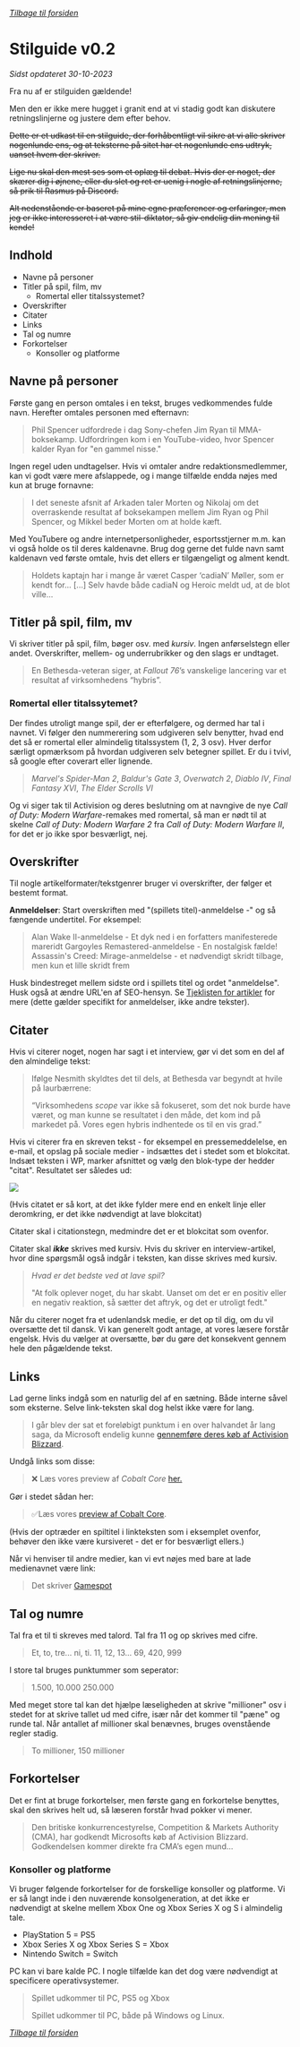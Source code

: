 *[Tilbage til forsiden](index.html)*
# Stilguide v0.2
*Sidst opdateret 30-10-2023*

Fra nu af er stilguiden gældende!

Men den er ikke mere hugget i granit end at vi stadig godt kan diskutere retningslinjerne og justere dem efter behov.

~~Dette er et udkast til en stilguide, der forhåbentligt vil sikre at vi alle skriver nogenlunde ens, og at teksterne på sitet har et nogenlunde ens udtryk, uanset hvem der skriver.~~

~~Lige nu skal den mest ses som et oplæg til debat. Hvis der er noget, der skærer dig i øjnene, eller du slet og ret er uenig i nogle af retningslinjerne, så prik til Rasmus på Discord.~~

~~Alt nedenstående er baseret på mine egne præferencer og erfaringer, men jeg er ikke interesseret i at være stil-diktator, så giv endelig din mening til kende!~~

## Indhold
- Navne på personer
- Titler på spil, film, mv
   - Romertal eller titalssystemet?
- Overskrifter
- Citater
- Links
- Tal og numre
- Forkortelser
   - Konsoller og platforme

## Navne på personer
Første gang en person omtales i en tekst, bruges vedkommendes fulde navn. Herefter omtales personen med efternavn:

>Phil Spencer udfordrede i dag Sony-chefen Jim Ryan til MMA-boksekamp. Udfordringen kom i en YouTube-video, hvor Spencer kalder Ryan for "en gammel nisse."

Ingen regel uden undtagelser. Hvis vi omtaler andre redaktionsmedlemmer, kan vi godt være mere afslappede, og i mange tilfælde endda nøjes med kun at bruge fornavne:

>I det seneste afsnit af Arkaden taler Morten og Nikolaj om det overraskende resultat af boksekampen mellem Jim Ryan og Phil Spencer, og Mikkel beder Morten om at holde kæft.

Med YouTubere og andre internetpersonligheder, esportsstjerner m.m. kan vi også holde os til deres kaldenavne. Brug dog gerne det fulde navn samt kaldenavn ved første omtale, hvis det ellers er tilgængeligt og alment kendt.

>Holdets kaptajn har i mange år været Casper ‘cadiaN’ Møller, som er kendt for... [...] Selv havde både cadiaN og Heroic meldt ud, at de blot ville...

## Titler på spil, film, mv
Vi skriver titler på spil, film, bøger osv. med *kursiv*. Ingen anførselstegn eller andet. Overskrifter, mellem- og underrubrikker og den slags er undtaget.

>En Bethesda-veteran siger, at *Fallout 76*’s vanskelige lancering var et resultat af virksomhedens “hybris”.

### Romertal eller titalssytemet?
Der findes utroligt mange spil, der er efterfølgere, og dermed har tal i navnet. Vi følger den nummerering som udgiveren selv benytter, hvad end det så er romertal eller almindelig titalssystem (1, 2, 3 osv). Hver derfor særligt opmærksom på hvordan udgiveren selv betegner spillet. Er du i tvivl, så google efter coverart eller lignende.

>*Marvel's Spider-Man 2*, *Baldur's Gate 3*, *Overwatch 2*, *Diablo IV*, *Final Fantasy XVI*, *The Elder Scrolls VI*

Og vi siger tak til Activision og deres beslutning om at navngive de nye *Call of Duty: Modern Warfare*-remakes med romertal, så man er nødt til at skelne *Call of Duty: Modern Warfare 2* fra *Call of Duty: Modern Warfare II*, for det er jo ikke spor besværligt, nej.

## Overskrifter
Til nogle artikelformater/tekstgenrer bruger vi overskrifter, der følger et bestemt format.

**Anmeldelser**: Start overskriften med "(spillets titel)-anmeldelse -" og så fængende undertitel. For eksempel:

>Alan Wake II-anmeldelse - Et dyk ned i en forfatters manifesterede mareridt
>Gargoyles Remastered-anmeldelse - En nostalgisk fælde!
>Assassin's Creed: Mirage-anmeldelse - et nødvendigt skridt tilbage, men kun et lille skridt frem

Husk bindestreget mellem sidste ord i spillets titel og ordet "anmeldelse". Husk også at ændre URL'en af SEO-hensyn. Se [Tjeklisten for artikler](nyhedstjekliste.html) for mere (dette gælder specifikt for anmeldelser, ikke andre tekster).
## Citater
Hvis vi citerer noget, nogen har sagt i et interview, gør vi det som en del af den almindelige tekst:

>Ifølge Nesmith skyldtes det til dels, at Bethesda var begyndt at hvile på laurbærrene:
>
>“Virksomhedens _scope_ var ikke så fokuseret, som det nok burde have været, og man kunne se resultatet i den måde, det kom ind på markedet på. Vores egen hybris indhentede os til en vis grad.”

Hvis vi citerer fra en skreven tekst - for eksempel en pressemeddelelse, en e-mail, et opslag på sociale medier - indsættes det i stedet som et blokcitat. Indsæt teksten i WP, marker afsnittet og vælg den blok-type der hedder "citat". Resultatet ser således ud:

![](./assets/blokcitat.png)

(Hvis citatet er så kort, at det ikke fylder mere end en enkelt linje eller deromkring, er det ikke nødvendigt at lave blokcitat)

Citater skal i citationstegn, medmindre det er et blokcitat som ovenfor.

Citater skal ***ikke*** skrives med kursiv. Hvis du skriver en interview-artikel, hvor dine spørgsmål også indgår i teksten, kan disse skrives med kursiv.

>*Hvad er det bedste ved at lave spil?*
>
>"At folk oplever noget, du har skabt. Uanset om det er en positiv eller en negativ reaktion, så sætter det aftryk, og det er utroligt fedt."

Når du citerer noget fra et udenlandsk medie, er det op til dig, om du vil oversætte det til dansk. Vi kan generelt godt antage, at vores læsere forstår engelsk. Hvis du vælger at oversætte, bør du gøre det konsekvent gennem hele den pågældende tekst.
## Links
Lad gerne links indgå som en naturlig del af en sætning. Både interne såvel som eksterne. Selve link-teksten skal dog helst ikke være for lang.

>I går blev der sat et foreløbigt punktum i en over halvandet år lang saga, da Microsoft endelig kunne [gennemføre deres køb af Activision Blizzard](https://hardwire.dk/microsoft-har-endegyldigt-koebt-activision-blizzard/ "Microsoft har endegyldigt købt Activision Blizzard").

Undgå links som disse:

>❌ Læs vores preview af _Cobalt Core_ [her.](https://hardwire.dk/preview-cobalt-core/)

Gør i stedet sådan her:

> ✅Læs vores [preview af Cobalt Core](https://hardwire.dk/preview-cobalt-core/).

(Hvis der optræder en spiltitel i linkteksten som i eksemplet ovenfor, behøver den ikke være kursiveret - det er for besværligt ellers.)

Når vi henviser til andre medier, kan vi evt nøjes med bare at lade medienavnet være link:

>Det skriver [Gamespot](http://example.com)

## Tal og numre
Tal fra et til ti skreves med talord. Tal fra 11 og op skrives med cifre.

>Et, to, tre... ni, ti. 11, 12, 13... 69, 420, 999

I store tal bruges punktummer som seperator:

>1.500, 10.000 250.000

Med meget store tal kan det hjælpe læseligheden at skrive "millioner" osv i stedet for at skrive tallet ud med cifre, især når det kommer til "pæne" og runde tal. Når antallet af millioner skal benævnes, bruges ovenstående regler stadig.

>To millioner, 150 millioner

## Forkortelser
Det er fint at bruge forkortelser, men første gang en forkortelse benyttes, skal den skrives helt ud, så læseren forstår hvad pokker vi mener.

>Den britiske konkurrencestyrelse, Competition & Markets Authority (CMA), har godkendt Microsofts køb af Activision Blizzard. Godkendelsen kommer direkte fra CMA’s egen mund...

### Konsoller og platforme
Vi bruger følgende forkortelser for de forskellige konsoller og platforme. Vi er så langt inde i den nuværende konsolgeneration, at det ikke er nødvendigt at skelne mellem Xbox One og Xbox Series X og S i almindelig tale.

- PlayStation 5 = PS5
- Xbox Series X og Xbox Series S = Xbox
- Nintendo Switch = Switch

PC kan vi bare kalde PC. I nogle tilfælde kan det dog være nødvendigt at specificere operativsystemer.

>Spillet udkommer til PC, PS5 og Xbox
>
>Spillet udkommer til PC, både på Windows og Linux.

*[Tilbage til forsiden](index.html)*
